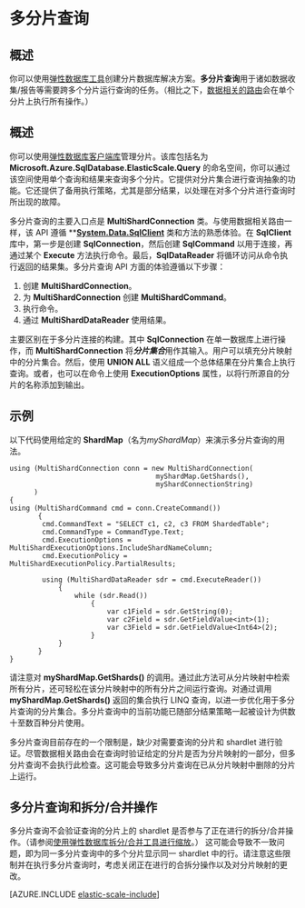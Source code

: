 <properties 
	pageTitle="多分片查询 |Azure" 
	description="使用弹性数据库客户端库运行跨分片查询。" 
	services="sql-database" 
	documentationCenter="" 
	manager="jeffreyg" 
	authors="torsteng" 
	editor=""/>

<tags 
	ms.service="sql-database"
	ms.date="11/04/2015" 
	wacn.date="03/29/2016"/>

# 多分片查询

## 概述

你可以使用[弹性数据库工具](/documentation/articles/sql-database-elastic-scale-introduction)创建分片数据库解决方案。**多分片查询**用于诸如数据收集/报告等需要跨多个分片运行查询的任务。（相比之下，[数据相关的路由](/documentation/articles/sql-database-elastic-scale-data-dependent-routing)会在单个分片上执行所有操作。）

## 概述

你可以使用[弹性数据库客户端库](/documentation/articles/sql-database-elastic-database-client-library)管理分片。该库包括名为 **Microsoft.Azure.SqlDatabase.ElasticScale.Query** 的命名空间，你可以通过该空间使用单个查询和结果来查询多个分片。它提供对分片集合进行查询抽象的功能。它还提供了备用执行策略，尤其是部分结果，以处理在对多个分片进行查询时所出现的故障。

多分片查询的主要入口点是 **MultiShardConnection** 类。与使用数据相关路由一样，该 API 遵循 ****[System.Data.SqlClient](http://msdn.microsoft.com/zh-cn/library/System.Data.SqlClient(v=vs.110).aspx)** 类和方法的熟悉体验。在 **SqlClient** 库中，第一步是创建 **SqlConnection**，然后创建 **SqlCommand** 以用于连接，再通过某个 **Execute** 方法执行命令。最后，**SqlDataReader** 将循环访问从命令执行返回的结果集。多分片查询 API 方面的体验遵循以下步骤：

1. 创建 **MultiShardConnection**。
2. 为 **MultiShardConnection** 创建 **MultiShardCommand**。
3. 执行命令。
4. 通过 **MultiShardDataReader** 使用结果。 

主要区别在于多分片连接的构建。其中 **SqlConnection** 在单一数据库上进行操作，而 **MultiShardConnection** 将***分片集合***用作其输入。用户可以填充分片映射中的分片集合。然后，使用 **UNION ALL** 语义组成一个总体结果在分片集合上执行查询。或者，也可以在命令上使用 **ExecutionOptions** 属性，以将行所源自的分片的名称添加到输出。

## 示例

以下代码使用给定的 **ShardMap**（名为*myShardMap*）来演示多分片查询的用法。

    using (MultiShardConnection conn = new MultiShardConnection( 
                                        myShardMap.GetShards(), 
                                        myShardConnectionString) 
          ) 
    { 
    using (MultiShardCommand cmd = conn.CreateCommand())
           { 
            cmd.CommandText = "SELECT c1, c2, c3 FROM ShardedTable"; 
            cmd.CommandType = CommandType.Text; 
            cmd.ExecutionOptions = MultiShardExecutionOptions.IncludeShardNameColumn; 
            cmd.ExecutionPolicy = MultiShardExecutionPolicy.PartialResults; 

            using (MultiShardDataReader sdr = cmd.ExecuteReader()) 
            	{ 
                	while (sdr.Read())
                    	{ 
                        	var c1Field = sdr.GetString(0); 
                        	var c2Field = sdr.GetFieldValue<int>(1); 
                        	var c3Field = sdr.GetFieldValue<Int64>(2);
                    	} 
             	} 
           } 
    } 
 

请注意对 **myShardMap.GetShards()** 的调用。通过此方法可从分片映射中检索所有分片，还可轻松在该分片映射中的所有分片之间运行查询。对通过调用 **myShardMap.GetShards()** 返回的集合执行 LINQ 查询，以进一步优化用于多分片查询的分片集合。多分片查询中的当前功能已随部分结果策略一起被设计为供数十至数百种分片使用。

多分片查询目前存在的一个限制是，缺少对需要查询的分片和 shardlet 进行验证。尽管数据相关路由会在查询时验证给定的分片是否为分片映射的一部分，但多分片查询不会执行此检查。这可能会导致多分片查询在已从分片映射中删除的分片上运行。

## 多分片查询和拆分/合并操作

多分片查询不会验证查询的分片上的 shardlet 是否参与了正在进行的拆分/合并操作。（请参阅[使用弹性数据库拆分/合并工具进行缩放](/documentation/articles/sql-database-elastic-scale-overview-split-and-merge)。） 这可能会导致不一致问题，即为同一多分片查询中的多个分片显示同一 shardlet 中的行。请注意这些限制并在执行多分片查询时，考虑关闭正在进行的合拆分操作以及对分片映射的更改。

[AZURE.INCLUDE [elastic-scale-include](../includes/elastic-scale-include.md)]
 

<!---HONumber=Mooncake_1221_2015-->
